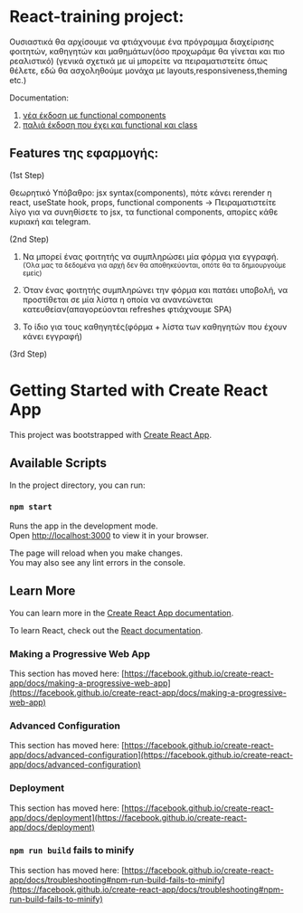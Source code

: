 # React-training project:

Ουσιαστικά θα αρχίσουμε να φτιάχνουμε ένα πρόγραμμα διαχείρισης φοιτητών, καθηγητών και μαθημάτων(όσο προχωράμε θα γίνεται και πιο ρεαλιστικό)
(γενικά σχετικά με ui μπορείτε να πειραματιστείτε όπως θέλετε, εδώ θα ασχοληθούμε μονάχα με layouts,responsiveness,theming etc.) 

Documentation:
1. [νέα έκδοση με functional components](https://beta.reactjs.org/) 
2. [παλιά έκδοση που έχει και functional και class](https://reactjs.org/docs/getting-started.html)

## Features της εφαρμογής:

(1st Step)

Θεωρητικό Υπόβαθρο: jsx syntax(components), πότε κάνει rerender η react, useState hook, props, functional components
-> Πειραματιστείτε λίγο για να συνηθίσετε το jsx, τα functional components, απορίες κάθε κυριακή και telegram.

(2nd Step)
1. Να μπορεί ένας φοιτητής να συμπληρώσει μία φόρμα για εγγραφή.
<sub>(Όλα μας τα δεδομένα για αρχή δεν θα αποθηκεύονται, οπότε θα τα δημιουργούμε εμείς)</sub>
 
2. Όταν ένας φοιτητής συμπληρώνει την φόρμα και πατάει υποβολή, να προστίθεται σε μία λίστα η οποία να ανανεώνεται κατευθείαν(απαγορεύονται refreshes φτιάχνουμε SPA)

3. Το ίδιο για τους καθηγητές(φόρμα + λίστα των καθηγητών που έχουν κάνει εγγραφή) 

(3rd Step)









# Getting Started with Create React App

This project was bootstrapped with [Create React App](https://github.com/facebook/create-react-app).

## Available Scripts

In the project directory, you can run:

### `npm start`

Runs the app in the development mode.\
Open [http://localhost:3000](http://localhost:3000) to view it in your browser.

The page will reload when you make changes.\
You may also see any lint errors in the console.

## Learn More

You can learn more in the [Create React App documentation](https://facebook.github.io/create-react-app/docs/getting-started).

To learn React, check out the [React documentation](https://reactjs.org/).

### Making a Progressive Web App

This section has moved here: [https://facebook.github.io/create-react-app/docs/making-a-progressive-web-app](https://facebook.github.io/create-react-app/docs/making-a-progressive-web-app)

### Advanced Configuration

This section has moved here: [https://facebook.github.io/create-react-app/docs/advanced-configuration](https://facebook.github.io/create-react-app/docs/advanced-configuration)

### Deployment

This section has moved here: [https://facebook.github.io/create-react-app/docs/deployment](https://facebook.github.io/create-react-app/docs/deployment)

### `npm run build` fails to minify

This section has moved here: [https://facebook.github.io/create-react-app/docs/troubleshooting#npm-run-build-fails-to-minify](https://facebook.github.io/create-react-app/docs/troubleshooting#npm-run-build-fails-to-minify)
